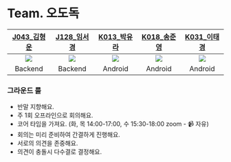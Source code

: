 # Team. 오도독

|[J043_김형운](https://github.com/khw3754)|[J128_임서경](https://github.com/Cutiepazzipozzi)|[K013_박유라](https://github.com/youlalala)|[K018_송준영](https://github.com/HamBP)|[K031_이태경](https://github.com/2taezeat)|
|:---:|:---:|:---:|:---:|:---:|
|<img src="https://github.com/khw3754.png">|<img src="https://github.com/Cutiepazzipozzi.png">|<img src="https://github.com/youlalala.png">|<img src="https://github.com/HamBP.png">|<img src="https://github.com/2taezeat.png">|
|Backend|Backend|Android|Android|Android|

### 그라운드 룰

- 반말 지향해요.
- 주 1회 오프라인으로 회의해요.
- 코어 타임을 가져요. (화, 목 14:00-17:00, 수 15:30-18:00 zoom - 📹 자유)
- 회의는 미리 준비하여 간결하게 진행해요.
- 서로의 의견을 존중해요.
- 의견이 충돌시 다수결로 결정해요.
